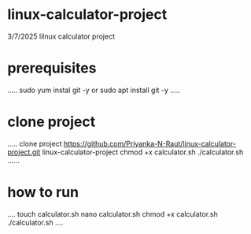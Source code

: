 # linux-calculator-project
3/7/2025 lilnux calculator project 

# prerequisites
.....
sudo yum instal git -y
or
sudo apt install git -y 
.....

# clone project
.....
clone project https://github.com/Priyanka-N-Raut/linux-calculator-project.git
linux-calculator-project
chmod +x calculator.sh 
./calculator.sh
......

# how to run
....
touch calculator.sh
nano calculator.sh 
chmod +x calculator.sh 
./calculator.sh 
....
